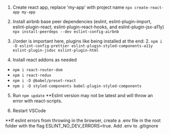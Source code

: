 1. Create react app, replace 'my-app' with project name
   `npx create-react-app my-app`
2. Install airbnb base peer dependencies (eslint, eslint-plugin-import, eslint-plugin-react, eslint-plugin-react-hooks, and eslint-plugin-jsx-a11y)
   `npx install-peerdeps --dev eslint-config-airbnb`

3. //order is important here, plugins like being installed at the end: 2. `npm i -D eslint-config-prettier eslint-plugin-styled-components-a11y eslint-plugin-jsdoc eslint-plugin-html`

4. Install react addons as needed

-   `npm i react-router-dom`
-   `npm i react-redux`
-   `npm i -D @babel/preset-react`
-   `npm i -D styled-components babel-plugin-styled-components`

5. Run `npm update`
   \*\*Eslint version may not be latest and will throw an error with react-scripts.

6. Restart VSCode

\*\*If eslint errors from throwing in the browser, create a .env file in the root folder with the flag ESLINT_NO_DEV_ERRORS=true. Add .env to .gitignore
